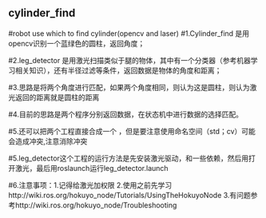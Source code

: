 ## cylinder_find
#robot use which to find cylinder(opencv and laser)
#1.Cylinder_find 是用opencv识别一个蓝绿色的圆柱，返回角度；

#2.leg_detector 是用激光扫描类似于腿的物体，其中有一个分类器（参考机器学习相关知识），还有半径过滤等条件，返回数据是物体的角度和距离；

#3.思路是将两个角度进行匹配，如果两个角度相同，则认为这是圆柱，则认为激光返回的距离就是圆柱的距离

#4.目前的思路是两个程序分别返回数据，在状态机中进行数据的选择匹配。

#5.还可以把两个工程直接合成一个 ，但是要注意使用命名空间（std；cv）可能会造成冲突,注意消除冲突

#5.leg_detector这个工程的运行方法是先安装激光驱动，和一些依赖，然后用打开激光，最后用roslaunch运行leg_detector.launch

#6.注意事项：1.记得给激光加权限
	    2.使用之前先学习http://wiki.ros.org/hokuyo_node/Tutorials/UsingTheHokuyoNode
	    3.有问题参考http://wiki.ros.org/hokuyo_node/Troubleshooting
